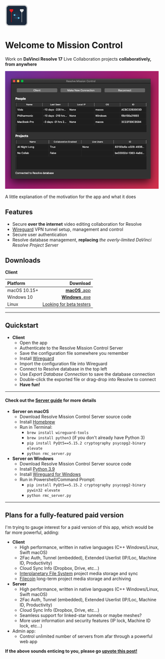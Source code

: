 <img src=
"https://github.com/jonnyhyman/ResolveCollaboration/blob/main/collab/icon.png?raw=true"
alt="drawing" width="75"/> 

# Welcome to Mission Control
Work on **DaVinci Resolve 17** Live Collaboration projects __collaboratively, from anywhere__

<img src="https://github.com/jonnyhyman/ResolveCollaboration/blob/main/images/Screen%20Shot%202021-04-12%20at%2011.55.11%20AM.png?raw=true"
alt="drawing" width="500"/>

A little explanation of the motivation for the app and what it does

## Features
- Secure __over the internet__ video editing collaboration for Resolve
- [Wireguard](https://www.wireguard.com/) VPN tunnel setup, management and control
- Secure user authentication
- Resolve database management, __replacing__ _the overly-limited DaVinci Resolve Project Server_

## Downloads
__Client__

| Platform | Download     |
|:---------|-------------:|
|macOS 10.15+ | [**macOS** .app]() |
|Windows 10 |[**Windows** .exe]() |
|Linux | [Looking for beta testers]() |

---
## Quickstart
- __Client__
    - Open the app
    - Authenticate to the Resolve Mission Control Server
    - Save the configuration file somewhere you remember
    - Install [Wireguard](https://www.wireguard.com/install/)
    - Import the configuration file into Wireguard
    - Connect to Resolve database in the top left
    - Use _Export Database Connection_ to save the database connection
    - Double-click the exported file or drag-drop into Resolve to connect  
    - __Have fun!__

---
#### Check out the [Server guide]() for more details
- __Server on macOS__
    - Download Resolve Mission Control Server source code
    - Install [Homebrew](https://brew.sh/)
    - Run in Terminal:
        - `brew install wireguard-tools`
        - `brew install python3` (if you don't already have Python 3)
        - `pip install PyQt5==5.15.2 cryptography psycopg2-binary elevate`
        - `python rmc_server.py`
- __Server on Windows__
    - Download Resolve Mission Control Server source code
    - Install [Python 3.9](https://www.python.org/downloads/)
    - Install [Wireguard for Windows](https://www.wireguard.com/install/)
    - Run in Powershell/Command Prompt:
        - `pip install PyQt5==5.15.2 cryptography psycopg2-binary pywin32 elevate`
        - `python rmc_server.py`
---

## Plans for a fully-featured paid version
I'm trying to gauge interest for a paid version of this app, which would be far more powerful, adding: 

- __Client__
    - High performance, written in native languages (C++ Windows/Linux, Swift macOS)
    - 2Fac Auth, Tunnel (embedded), Extended Userlist (IP/Loc, Machine ID, Productivity)
    - Cloud Sync Info (Dropbox, Drive, etc…)
    - [Interplanetary File System](https://ipfs.io/) project media storage and sync
    - [Filecoin](https://filecoin.io/) long-term project media storage and archiving
- __Server__
    - High performance, written in native languages (C++ Windows/Linux, Swift macOS)
    - 2Fac Auth, Tunnel (embedded), Extended Userlist (IP/Loc, Machine ID, Productivity)
    - Cloud Sync Info (Dropbox, Drive, etc…)
    - Seamless support for linked-star tunnels or maybe meshes?
    - More user information and security features (IP lock, Machine ID lock, etc…)
- Admin app:
    - Control unlimited number of servers from afar through a powerful web app

__If the above sounds enticing to you, please go [upvote this post!]()__